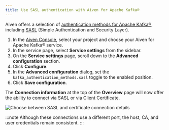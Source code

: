 ```yaml
---
title: Use SASL authentication with Aiven for Apache Kafka®
---
```


Aiven offers a selection of
[authentication methods for Apache Kafka®](../concepts/auth-types), including
[SASL](https://en.wikipedia.org/wiki/Simple_Authentication_and_Security_Layer)
(Simple Authentication and Security Layer).

1.  In the [Aiven Console](https://console.aiven.io/), select your
    project and choose your Aiven for Apache Kafka® service.
2.  In the service page, select **Service settings** from the sidebar.
3.  On the **Service settings** page, scroll down to the **Advanced
    configuration** section.
4.  Click **Configure**.
5.  In the **Advanced configuration** dialog, set the
    `kafka_authentication_methods.sasl` toggle to the enabled position.
6.  Click **Save configuration**.

The **Connection information** at the top of the **Overview** page will
now offer the ability to connect via SASL or via Client Certificate.

![Choose between SASL and certificate connection details](/images/content/products/kafka/sasl-connect.png)

:::note
Although these connections use a different port, the host, CA, and user
credentials remain consistent.
:::
